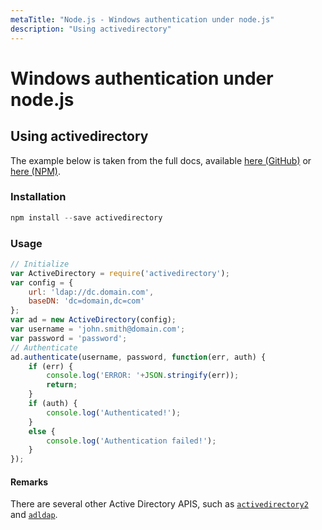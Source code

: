 ```yaml
---
metaTitle: "Node.js - Windows authentication under node.js"
description: "Using activedirectory"
---
```


# Windows authentication under node.js




## Using activedirectory


The example below is taken from the full docs, available [here (GitHub)](https://github.com/gheeres/node-activedirectory) or [here (NPM)](https://npmdoc.github.io/node-npmdoc-activedirectory/build/apidoc.html).

### Installation

```js
npm install --save activedirectory

```

### Usage

```js
// Initialize
var ActiveDirectory = require('activedirectory');
var config = {
    url: 'ldap://dc.domain.com',
    baseDN: 'dc=domain,dc=com'
};
var ad = new ActiveDirectory(config);
var username = 'john.smith@domain.com';
var password = 'password';
// Authenticate
ad.authenticate(username, password, function(err, auth) {
    if (err) {
        console.log('ERROR: '+JSON.stringify(err));
        return;
    }
    if (auth) {
        console.log('Authenticated!');
    }
    else {
        console.log('Authentication failed!');
    }
});

```



#### Remarks


There are several other Active Directory APIS, such as [`activedirectory2`](https://www.npmjs.com/package/activedirectory2) and [`adldap`](https://www.npmjs.com/package/adldap).

